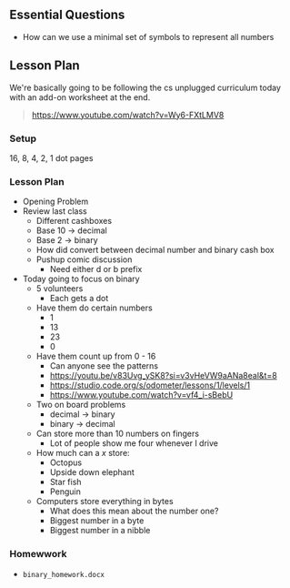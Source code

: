 ## Essential Questions

- How can we use a minimal set of symbols to represent all numbers

## Lesson Plan

We're basically going to be following the cs unplugged curriculum today with
an add-on worksheet at the end.

> https://www.youtube.com/watch?v=Wy6-FXtLMV8

### Setup

16, 8, 4, 2, 1 dot pages

### Lesson Plan

- Opening Problem
- Review last class
    - Different cashboxes
    - Base 10 -> decimal
    - Base 2 -> binary
    - How did convert between decimal number and binary cash box
    - Pushup comic discussion
        - Need either d or b prefix
- Today going to focus on binary
    - 5 volunteers
        - Each gets a dot
    - Have them do certain numbers
        - 1
        - 13
        - 23
        - 0
    - Have them count up from 0 - 16
        - Can anyone see the patterns
        - https://youtu.be/v83Uvg_ySK8?si=v3vHeVW9aANa8eal&t=8
        - https://studio.code.org/s/odometer/lessons/1/levels/1
        - https://www.youtube.com/watch?v=vf4_i-sBebU
    - Two on board problems
        - decimal -> binary
        - binary -> decimal
    - Can store more than 10 numbers on fingers
        - Lot of people show me four whenever I drive
    - How much can a _x_ store:
        - Octopus
        - Upside down elephant
        - Star fish
        - Penguin
    - Computers store everything in bytes
        - What does this mean about the number one?
        - Biggest number in a byte
        - Biggest number in a nibble

### Homewwork

- `binary_homework.docx`
